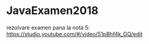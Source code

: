 # JavaExamen2018

rezolvare examen pana la nota 5: https://studio.youtube.com/#/video/51pBhf4k_GQ/edit
